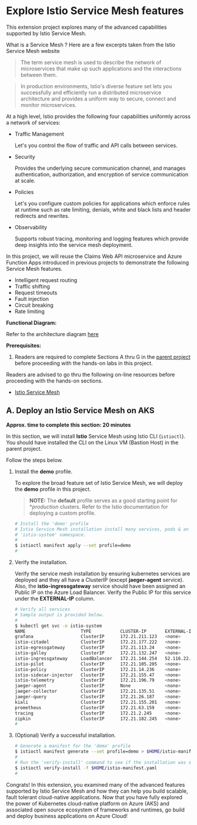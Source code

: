 # Explore **Istio** Service Mesh features

This extension project explores many of the advanced capabilities supported by Istio Service Mesh.

What is a Service Mesh ? Here are a few excerpts taken from the Istio Service Mesh website
>The term service mesh is used to describe the network of microservices that make up such applications and the interactions between them.

>In production environments, Istio's diverse feature set lets you successfully and efficiently run a distributed microservice architecture and provides a uniform way to secure, connect and monitor microservices.

At a high level, Istio provides the following four capabilities uniformly across a network of services:
- Traffic Management

  Let's you control the flow of traffic and API calls between services.

- Security

  Provides the underlying secure communication channel, and manages authentication, authorization, and encryption of service communication at scale.

- Policies

  Let's you configure custom policies for applications which enforce rules at runtime such as rate limiting, denials, white and black lists and header redirects and rewrites.

- Observability

  Supports robust tracing, monitoring and logging features which provide deep insights into the service mesh deployment. 

In this project, we will reuse the Claims Web API microservice and Azure Function Apps introduced in previous projects to demonstrate the following Service Mesh features.

- Intelligent request routing
- Traffic shifting
- Request timeouts
- Fault injection
- Circuit breaking
- Rate limiting

**Functional Diagram:**

Refer to the architecture diagram [here](https://istio.io/docs/ops/deployment/architecture/)

**Prerequisites:**
1. Readers are required to complete Sections A thru G in the [parent project](https://github.com/ganrad/aks-aspnet-sqldb-rest) before proceeding with the hands-on labs in this project.

Readers are advised to go thru the following on-line resources before proceeding with the hands-on sections.
- [Istio Service Mesh](https://istio.io/docs/concepts/what-is-istio/)

## A. Deploy an Istio Service Mesh on AKS
**Approx. time to complete this section: 20 minutes**

In this section, we will install **Istio** Service Mesh using Istio CLI (`istioctl`).  You should have installed the CLI on the Linux VM (Bastion Host) in the parent project.

Follow the steps below.

1. Install the **demo** profile.

   To explore the broad feature set of Istio Service Mesh, we will deploy the **demo** profile in this project.

   >**NOTE:** The **default** profile serves as a good starting point for **production* clusters.  Refer to the Istio documentation for deploying a custom profile.

   ```bash
   # Install the 'demo' profile
   # Istio Service Mesh installation install many services, pods & an Ingress Gateway in the
   # 'istio-system' namespace.
   #
   $ istioctl manifest apply --set profile=demo
   #
   ```

2. Verify the installation.

   Verify the service mesh installation by ensuring kubernetes services are deployed and they all have a ClusterIP (except **jaeger-agent** service).  Also, the **istio-ingressgateway** service should have been assigned an Public IP on the Azure Load Balancer.  Verify the Public IP for this service under the **EXTERNAL-IP** column.

   ```bash
   # Verify all services
   # Sample output is provided below.
   #
   $ kubectl get svc -n istio-system
   NAME                     TYPE           CLUSTER-IP       EXTERNAL-IP     PORT(S)                 AGE
   grafana                  ClusterIP      172.21.211.123   <none>          3000/TCP                   2m
   istio-citadel            ClusterIP      172.21.177.222   <none>          8060/TCP,15014/TCP         2m
   istio-egressgateway      ClusterIP      172.21.113.24    <none>          80/TCP,443/TCP,15443/TCP   2m
   istio-galley             ClusterIP      172.21.132.247   <none>          443/TCP,15014/TCP,9901/TCP 2m
   istio-ingressgateway     LoadBalancer   172.21.144.254   52.116.22.242   15020:31831/TCP            2m
   istio-pilot              ClusterIP      172.21.105.205   <none>          15010/TCP,15011/TCP,8080/TCP,15014/TCP   2m
   istio-policy             ClusterIP      172.21.14.236    <none>          9091/TCP,15004/TCP,15014/TCP             2m
   istio-sidecar-injector   ClusterIP      172.21.155.47    <none>          443/TCP,15014/TCP          2m
   istio-telemetry          ClusterIP      172.21.196.79    <none>          9091/TCP,15004/TCP,15014/TCP,42422/TCP   2m
   jaeger-agent             ClusterIP      None             <none>          5775/UDP,6831/UDP,6832/UDP 2m
   jaeger-collector         ClusterIP      172.21.135.51    <none>          14267/TCP,14268/TCP        2m
   jaeger-query             ClusterIP      172.21.26.187    <none>          16686/TCP                  2m
   kiali                    ClusterIP      172.21.155.201   <none>          20001/TCP                  2m
   prometheus               ClusterIP      172.21.63.159    <none>          9090/TCP                   2m
   tracing                  ClusterIP      172.21.2.245     <none>          80/TCP                     2m
   zipkin                   ClusterIP      172.21.182.245   <none>          9411/TCP                   2m
   #
   ```

3. (Optional) Verify a successful installation.

   ```bash
   # Generate a manifest for the 'demo' profile
   $ istioctl manifest generate --set profile=demo > $HOME/istio-manifest.yaml
   #
   # Run the 'verify-install' command to see if the installation was successful
   $ istioctl verify-install -f $HOME/istio-manifest.yaml
   #
   ```

Congrats! In this extension, you examined many of the advanced features supported by Istio Service Mesh and how they can help you build scalable, fault tolerant cloud-native applications.  Now that you have fully explored the power of Kubernetes cloud-native platform on Azure (AKS) and associated open source ecosystem of frameworks and runtimes, go build and deploy business applications on Azure Cloud! 
